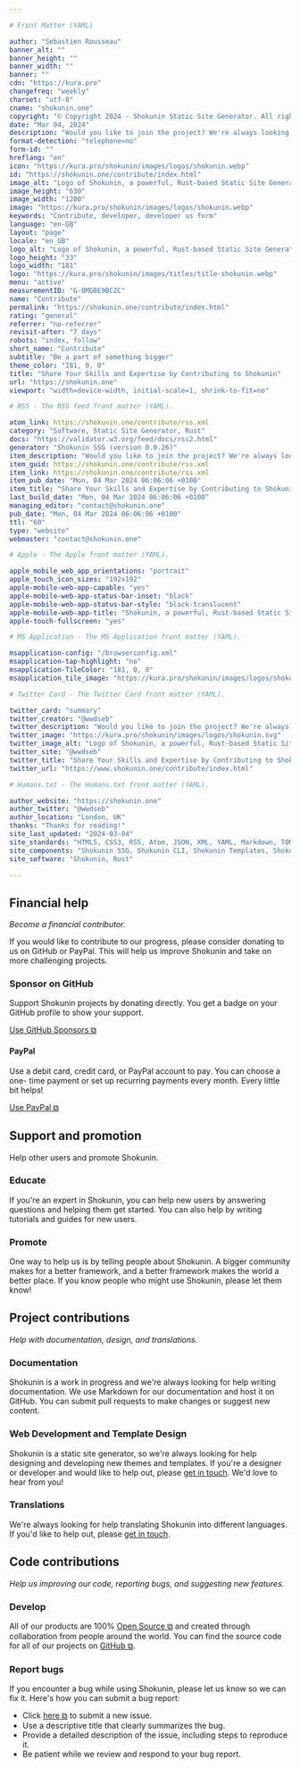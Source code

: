 ```yaml
---

# Front Matter (YAML)

author: "Sebastien Rousseau"
banner_alt: ""
banner_height: ""
banner_width: ""
banner: ""
cdn: "https://kura.pro"
changefreq: "weekly"
charset: "utf-8"
cname: "shokunin.one"
copyright: "© Copyright 2024 - Shokunin Static Site Generator. All rights reserved."
date: "Mar 04, 2024"
description: "Would you like to join the project? We're always looking for people with skills in both developing and using open source software."
format-detection: "telephone=no"
form-id: ""
hreflang: "en"
icon: "https://kura.pro/shokunin/images/logos/shokunin.webp"
id: "https://shokunin.one/contribute/index.html"
image_alt: "Logo of Shokunin, a powerful, Rust-based Static Site Generator"
image_height: "630"
image_width: "1200"
image: "https://kura.pro/shokunin/images/logos/shokunin.webp"
keywords: "Contribute, developer, developer us form"
language: "en-GB"
layout: "page"
locale: "en_GB"
logo_alt: "Logo of Shokunin, a powerful, Rust-based Static Site Generator"
logo_height: "33"
logo_width: "181"
logo: "https://kura.pro/shokunin/images/titles/title-shokunin.webp"
menu: "active"
measurementID: "G-8MGBE9BCZC"
name: "Contribute"
permalink: "https://shokunin.one/contribute/index.html"
rating: "general"
referrer: "no-referrer"
revisit-after: "7 days"
robots: "index, follow"
short_name: "Contribute"
subtitle: "Be a part of something bigger"
theme_color: "181, 0, 0"
title: "Share Your Skills and Expertise by Contributing to Shokunin"
url: "https://shokunin.one"
viewport: "width=device-width, initial-scale=1, shrink-to-fit=no"

# RSS - The RSS feed front matter (YAML).

atom_link: https://shokunin.one/contribute/rss.xml
category: "Software, Static Site Generator, Rust"
docs: "https://validator.w3.org/feed/docs/rss2.html"
generator: "Shokunin SSG (version 0.0.26)"
item_description: "Would you like to join the project? We're always looking for people with skills in both developing and using open source software."
item_guid: https://shokunin.one/contribute/rss.xml
item_link: https://shokunin.one/contribute/rss.xml
item_pub_date: "Mon, 04 Mar 2024 06:06:06 +0100"
item_title: "Share Your Skills and Expertise by Contributing to Shokunin"
last_build_date: "Mon, 04 Mar 2024 06:06:06 +0100"
managing_editor: "contact@shokunin.one"
pub_date: "Mon, 04 Mar 2024 06:06:06 +0100"
ttl: "60"
type: "website"
webmaster: "contact@shokunin.one"

# Apple - The Apple front matter (YAML).

apple_mobile_web_app_orientations: "portrait"
apple_touch_icon_sizes: "192x192"
apple-mobile-web-app-capable: "yes"
apple-mobile-web-app-status-bar-inset: "black"
apple-mobile-web-app-status-bar-style: "black-translucent"
apple-mobile-web-app-title: "Shokunin, a powerful, Rust-based Static Site Generator"
apple-touch-fullscreen: "yes"

# MS Application - The MS Application front matter (YAML).

msapplication-config: "/browserconfig.xml"
msapplication-tap-highlight: "no"
msapplication-TileColor: "181, 0, 0"
msapplication_tile_image: "https://kura.pro/shokunin/images/logos/shokunin.svg"

# Twitter Card - The Twitter Card front matter (YAML).

twitter_card: "summary"
twitter_creator: "@wwdseb"
twitter_description: "Would you like to join the project? We're always looking for people with skills in both developing and using open source software."
twitter_image: "https://kura.pro/shokunin/images/logos/shokunin.svg"
twitter_image_alt: "Logo of Shokunin, a powerful, Rust-based Static Site Generator"
twitter_site: "@wwdseb"
twitter_title: "Share Your Skills and Expertise by Contributing to Shokunin"
twitter_url: "https://www.shokunin.one/contribute/index.html"

# Humans.txt - The Humans.txt front matter (YAML).

author_website: "https://shokunin.one"
author_twitter: "@wwdseb"
author_location: "London, UK"
thanks: "Thanks for reading!"
site_last_updated: "2024-03-04"
site_standards: "HTML5, CSS3, RSS, Atom, JSON, XML, YAML, Markdown, TOML"
site_components: "Shokunin SSG, Shokunin CLI, Shokunin Templates, Shokunin Themes, Kaishi SSG, Kaishi CLI, Kaishi Templates, Kaishi Themes"
site_software: "Shokunin, Rust"

---
```


<!-- markdownlint-disable MD033 MD041 -->
<div class="row g-4 py-5 row-cols-1 row-cols-lg-2">
<div class="p-3">
<div class="card bg-light text-dark p-5 h-100">
<div class="card-body">
<!-- markdownlint-enable MD033 MD041 -->

## Financial help

*Become a financial contributor.*

If you would like to contribute to our progress, please consider donating to us
on GitHub or PayPal. This will help us improve Shokunin and take on more
challenging projects.

### Sponsor on GitHub

Support Shokunin projects by donating directly. You get a badge on your
GitHub profile to show your support.

[Use GitHub Sponsors ⧉](https://github.com/sponsors/sebastienrousseau)

#### PayPal

Use a debit card, credit card, or PayPal account to pay. You can choose a one-
time payment or set up recurring payments every month. Every little bit helps!

[Use PayPal ⧉](https://paypal.me/wwdseb)

<!-- markdownlint-disable MD033 MD041 -->
</div></div></div>
<div class="p-3">
<div class="card bg-dark text-light p-5 h-100">
<div class="card-body">
<!-- markdownlint-enable MD033 MD041 -->

## Support and promotion

Help other users and promote Shokunin.

### Educate

If you're an expert in Shokunin, you can help new users by answering
questions and helping them get started. You can also help by writing tutorials
and guides for new users.

### Promote

One way to help us is by telling people about Shokunin. A bigger community
makes for a better framework, and a better framework makes the world a better
place. If you know people who might use Shokunin, please let them know!

<!-- markdownlint-disable MD033 MD041 -->
</div></div></div>
<div class="p-3">
<div class="card bg-dark text-light p-5 h-100">
<div class="card-body">


## Project contributions

*Help with documentation, design, and translations.*

### Documentation

Shokunin is a work in progress and we're always looking for help writing
documentation. We use Markdown for our documentation and host it on GitHub. You
can submit pull requests to make changes or suggest new content.

### Web Development and Template Design

Shokunin is a static site generator, so we're always looking for help
designing and developing new themes and templates. If you're a designer or
developer and would like to help out, please
[get in touch](/contact/index.html). We'd love to hear from you!

### Translations

We're always looking for help translating Shokunin into different
languages. If you'd like to help out, please [get in touch](/contact/index.html).

<!-- markdownlint-disable MD033 MD041 -->
</div></div></div>
<div class="p-3">
<div class="card bg-white text-dark p-5 h-100">
<div class="card-body">
<!-- markdownlint-enable MD033 MD041 -->

## Code contributions

*Help us improving our code, reporting bugs, and suggesting new features.*

### Develop

All of our products are 100% [Open Source ⧉][0] and created through collaboration
from people around the world. You can find the source code for all of our
projects on [GitHub ⧉][1].

### Report bugs

If you encounter a bug while using Shokunin, please let us know so we can
fix it. Here's how you can submit a bug report:

- Click [here ⧉][2] to submit a new issue.
- Use a descriptive title that clearly summarizes the bug.
- Provide a detailed description of the issue, including steps to reproduce it.
- Be patient while we review and respond to your bug report.

<!-- markdownlint-disable MD033 MD041 -->
</div></div></div>
</div>
<!-- markdownlint-enable MD033 MD041 -->

[0]: https://opensource.org/osd/
[1]: https://github.com/sebastienrousseau/shokunin
[2]: https://github.com/sebastienrousseau/shokunin/issues/new